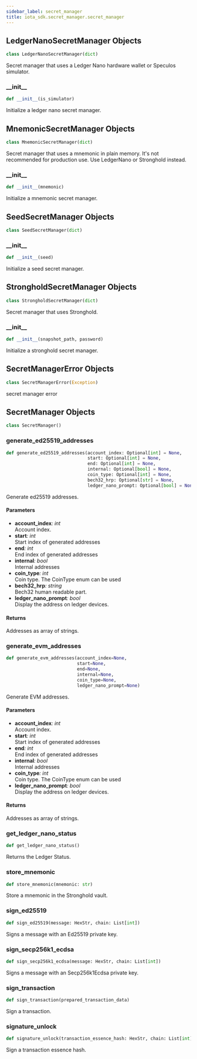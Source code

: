 ```yaml
---
sidebar_label: secret_manager
title: iota_sdk.secret_manager.secret_manager
---
```


## LedgerNanoSecretManager Objects

```python
class LedgerNanoSecretManager(dict)
```

Secret manager that uses a Ledger Nano hardware wallet or Speculos simulator.

### \_\_init\_\_

```python
def __init__(is_simulator)
```

Initialize a ledger nano secret manager.

## MnemonicSecretManager Objects

```python
class MnemonicSecretManager(dict)
```

Secret manager that uses a mnemonic in plain memory. It&#x27;s not recommended for production use. Use LedgerNano or Stronghold instead.

### \_\_init\_\_

```python
def __init__(mnemonic)
```

Initialize a mnemonic secret manager.

## SeedSecretManager Objects

```python
class SeedSecretManager(dict)
```

### \_\_init\_\_

```python
def __init__(seed)
```

Initialize a seed secret manager.

## StrongholdSecretManager Objects

```python
class StrongholdSecretManager(dict)
```

Secret manager that uses Stronghold.

### \_\_init\_\_

```python
def __init__(snapshot_path, password)
```

Initialize a stronghold secret manager.

## SecretManagerError Objects

```python
class SecretManagerError(Exception)
```

secret manager error

## SecretManager Objects

```python
class SecretManager()
```

### generate\_ed25519\_addresses

```python
def generate_ed25519_addresses(account_index: Optional[int] = None,
                               start: Optional[int] = None,
                               end: Optional[int] = None,
                               internal: Optional[bool] = None,
                               coin_type: Optional[int] = None,
                               bech32_hrp: Optional[str] = None,
                               ledger_nano_prompt: Optional[bool] = None)
```

Generate ed25519 addresses.

#### Parameters

* __account_index__*: int*  
    Account index.
* __start__*: int*  
    Start index of generated addresses
* __end__*: int*  
    End index of generated addresses
* __internal__*: bool*  
    Internal addresses
* __coin_type__*: int*  
    Coin type. The CoinType enum can be used
* __bech32_hrp__*: string*  
    Bech32 human readable part.
* __ledger_nano_prompt__*: bool*  
    Display the address on ledger devices.

#### Returns

Addresses as array of strings.

### generate\_evm\_addresses

```python
def generate_evm_addresses(account_index=None,
                           start=None,
                           end=None,
                           internal=None,
                           coin_type=None,
                           ledger_nano_prompt=None)
```

Generate EVM addresses.

#### Parameters

* __account_index__*: int*  
    Account index.
* __start__*: int*  
    Start index of generated addresses
* __end__*: int*  
    End index of generated addresses
* __internal__*: bool*  
    Internal addresses
* __coin_type__*: int*  
    Coin type. The CoinType enum can be used
* __ledger_nano_prompt__*: bool*  
    Display the address on ledger devices.

#### Returns

Addresses as array of strings.

### get\_ledger\_nano\_status

```python
def get_ledger_nano_status()
```

Returns the Ledger Status.

### store\_mnemonic

```python
def store_mnemonic(mnemonic: str)
```

Store a mnemonic in the Stronghold vault.

### sign\_ed25519

```python
def sign_ed25519(message: HexStr, chain: List[int])
```

Signs a message with an Ed25519 private key.

### sign\_secp256k1\_ecdsa

```python
def sign_secp256k1_ecdsa(message: HexStr, chain: List[int])
```

Signs a message with an Secp256k1Ecdsa private key.

### sign\_transaction

```python
def sign_transaction(prepared_transaction_data)
```

Sign a transaction.

### signature\_unlock

```python
def signature_unlock(transaction_essence_hash: HexStr, chain: List[int])
```

Sign a transaction essence hash.

